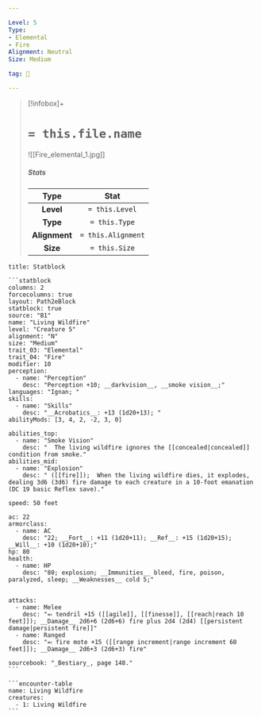 ```yaml
---

Level: 5
Type:
- Elemental
- Fire
Alignment: Neutral
Size: Medium

tag: 👹

---
```


> [!infobox]+
> #  `= this.file.name`
> ![[Fire_elemental_1.jpg]]
> ##### Stats
> Type | Stat |
> :---:|:---:|
> **Level** | `= this.Level` |
> **Type** | `= this.Type` |
> **Alignment** | `= this.Alignment` |
> **Size** | `= this.Size` |



````ad-info
title: Statblock

```statblock
columns: 2
forcecolumns: true
layout: Path2eBlock
statblock: true
source: "B1"
name: "Living Wildfire"
level: "Creature 5"
alignment: "N"
size: "Medium"
trait_03: "Elemental"
trait_04: "Fire"
modifier: 10
perception:
  - name: "Perception"
    desc: "Perception +10; __darkvision__, __smoke vision__;"
languages: "Ignan; "
skills:
  - name: "Skills"
    desc: "__Acrobatics__: +13 (1d20+13); "
abilityMods: [3, 4, 2, -2, 3, 0]

abilities_top:
  - name: "Smoke Vision"
    desc: "  The living wildfire ignores the [[concealed|concealed]] condition from smoke."
abilities_mid:
  - name: "Explosion"
    desc: " ([[fire]]);  When the living wildfire dies, it explodes, dealing 3d6 (3d6) fire damage to each creature in a 10-foot emanation (DC 19 basic Reflex save)."

speed: 50 feet

ac: 22
armorclass:
  - name: AC
    desc: "22; __Fort__: +11 (1d20+11); __Ref__: +15 (1d20+15); __Will__: +10 (1d20+10);"
hp: 80
health:
  - name: HP
    desc: "80; explosion; __Immunities__ bleed, fire, poison, paralyzed, sleep; __Weaknesses__ cold 5;"


attacks:
  - name: Melee
    desc: "⬻ tendril +15 ([[agile]], [[finesse]], [[reach|reach 10 feet]]); __Damage__ 2d6+6 (2d6+6) fire plus 2d4 (2d4) [[persistent damage|persistent fire]]"
  - name: Ranged
    desc: "⬻ fire mote +15 ([[range increment|range increment 60 feet]]); __Damage__ 2d6+3 (2d6+3) fire"

sourcebook: "_Bestiary_, page 148."
```

```encounter-table
name: Living Wildfire
creatures:
  - 1: Living Wildfire
```

````


